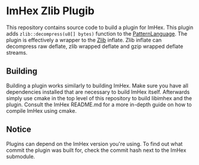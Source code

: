 # ImHex Zlib Plugib

This repository contains source code to build a plugin for ImHex. This plugin adds `zlib::decompress(u8[] bytes)` function to the [PatternLanguage](https://github.com/WerWolv/PatternLanguage). The plugin is effectively a wrapper to the [Zlib](https://github.com/madler/zlib) inflate. Zlib inflate can decompress raw deflate, zlib wrapped deflate and gzip wrapped deflate streams.

## Building

Building a plugin works similarly to building ImHex. Make sure you have all dependencies installed that are necessary to build ImHex itself. Afterwards simply use cmake in the top level of this repository to build libimhex and the plugin. Consult the ImHex README.md for a more in-depth guide on how to compile ImHex using cmake.

## Notice

Plugins can depend on the ImHex version you're using. 
To find out what commit the plugin was built for, check the commit hash next to the ImHex submodule.
